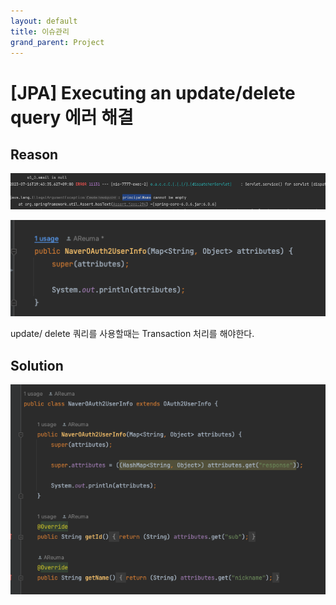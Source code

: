 ```yaml
---
layout: default
title: 이슈관리
grand_parent: Project 
---
```

    
# [JPA] Executing an update/delete query 에러 해결  
    
## Reason 
![error.png](/assets/images/Project/Issue/Issue2/error.png)
    
![before.png](/assets/images/Project/Issue/Issue2/before.png)

update/ delete 쿼리를 사용할때는 Transaction 처리를 해야한다.  
    

## Solution  
![after.png](/assets/images/Project/Issue/Issue2/after.png)